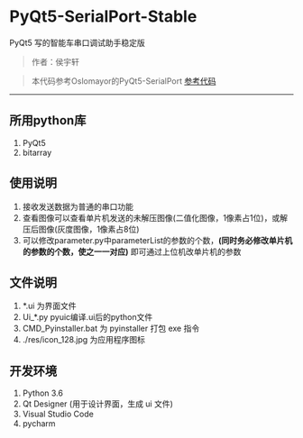 # PyQt5-SerialPort-Stable
PyQt5 写的智能车串口调试助手稳定版  
>作者：侯宇轩

> 本代码参考Oslomayor的PyQt5-SerialPort 
> [参考代码](https://github.com/Oslomayor/PyQt5-SerialPort-Stable)  

---

## 所用python库
1. PyQt5
2. bitarray

## 使用说明
1. 接收发送数据为普通的串口功能
2. 查看图像可以查看单片机发送的未解压图像(二值化图像，1像素占1位)，或解压后图像(灰度图像，1像素占8位)
3. 可以修改parameter.py中parameterList的参数的个数，**(同时务必修改单片机的参数的个数，使之一一对应)** 即可通过上位机改单片机的参数

## 文件说明
1. *.ui 为界面文件  
2. Ui_*.py pyuic编译.ui后的python文件  
3. CMD_Pyinstaller.bat 为 pyinstaller 打包 exe 指令  
4. ./res/icon_128.jpg 为应用程序图标  

## 开发环境
1. Python 3.6 
2. Qt Designer (用于设计界面，生成 ui 文件)
3. Visual Studio Code
4. pycharm


